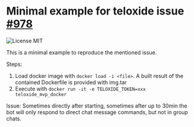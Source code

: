 # Minimal example for teloxide issue [#978](https://github.com/teloxide/teloxide/issues/978)
![License MIT](https://img.shields.io/gitlab/license/MichaelSchmitz/portainer_update_bot?style=flat)

This is a minimal example to reproduce the mentioned issue.

Steps:
1. Load docker image with `docker load -i <file>`. A built result of the contained Dockerfile is provided with img.tar
2. Execute with `docker run -it -e TELOXIDE_TOKEN=xxx teloxide_mvp_docker`

Issue: Sometimes directly after starting, sometimes after up to 30min the bot will only respond to direct chat message commands, but not in group chats.
